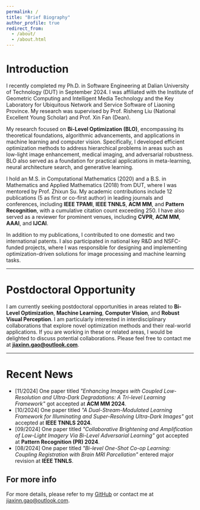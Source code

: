 ```yaml
---
permalink: /
title: "Brief Biography"
author_profile: true
redirect_from: 
  - /about/
  - /about.html
---
```


<!-- This is the front page of a website that is powered by the [Academic Pages template](https://github.com/academicpages/academicpages.github.io) and hosted on GitHub pages. [GitHub pages](https://pages.github.com) is a free service in which websites are built and hosted from code and data stored in a GitHub repository, automatically updating when a new commit is made to the repository. This template was forked from the [Minimal Mistakes Jekyll Theme](https://mmistakes.github.io/minimal-mistakes/) created by Michael Rose, and then extended to support the kinds of content that academics have: publications, talks, teaching, a portfolio, blog posts, and a dynamically-generated CV. You can fork [this template](https://github.com/academicpages/academicpages.github.io) right now, modify the configuration and markdown files, add your own PDFs and other content, and have your own site for free, with no ads! -->


Introduction  
======
I recently completed my Ph.D. in Software Engineering at Dalian University of Technology (DUT) in September 2024. I was affiliated with the Institute of Geometric Computing and Intelligent Media Technology and the Key Laboratory for Ubiquitous Network and Service Software of Liaoning Province. My research was supervised by Prof. Risheng Liu (National Excellent Young Scholar) and Prof. Xin Fan (Dean).

My research focused on **Bi-Level Optimization (BLO)**, encompassing its theoretical foundations, algorithmic advancements, and applications in machine learning and computer vision. Specifically, I developed efficient optimization methods to address hierarchical problems in areas such as low-light image enhancement, medical imaging, and adversarial robustness. BLO also served as a foundation for practical applications in meta-learning, neural architecture search, and generative learning.

I hold an M.S. in Computational Mathematics (2020) and a B.S. in Mathematics and Applied Mathematics (2018) from DUT, where I was mentored by Prof. Zhixun Su. My academic contributions include 12 publications (5 as first or co-first author) in leading journals and conferences, including **IEEE TPAMI**, **IEEE TNNLS**, **ACM MM**, and **Pattern Recognition**, with a cumulative citation count exceeding 250. I have also served as a reviewer for prominent venues, including **CVPR**, **ACM MM**, **AAAI**, and **IJCAI**.

In addition to my publications, I contributed to one domestic and two international patents. I also participated in national key R&D and NSFC-funded projects, where I was responsible for designing and implementing optimization-driven solutions for image processing and machine learning tasks.


<!-- I am a final-year Ph.D. candidate in Software Engineering at Dalian University of Technology (DUT), with an expected graduation date in September 2024. I am affiliated with the Institute of Geometric Computing and Intelligent Media Technology and the Key Laboratory for Ubiquitous Network and Service Software of Liaoning Province. My research is supervised by Prof. Risheng Liu (National Excellent Young Scholar) and Prof. Xin Fan (Dean).  

My primary research focuses on **Bi-Level Optimization (BLO)**, encompassing its theoretical foundations, algorithmic development, and diverse applications in machine learning and computer vision. I explore hierarchical coupling challenges in tasks such as low-light image enhancement, medical imaging, and adversarial robustness, aiming to develop efficient optimization strategies to address these complex problems. BLO is a powerful framework for tackling high-dimensional and multi-task visual applications, with notable utility in meta-learning, neural architecture search, and generative learning.  

I previously earned my M.S. in Computational Mathematics (2020) and B.S. in Mathematics and Applied Mathematics (2018) from DUT, under the mentorship of Prof. Zhixun Su. My academic contributions include 12 publications (5 as first or co-first author) in leading journals and conferences, including **IEEE TPAMI**, **IEEE TNNLS**, **ACM MM**, and **Pattern Recognition**, with a cumulative citation count exceeding 250. In addition, I actively serve as a reviewer for prominent venues such as **CVPR**, **ACM MM**, **AAAI**, **IJCAI**, and **NeurIPS**.  

Beyond my research contributions, I have been involved in patent development, contributing to one domestic and two international patents. I have also participated in multiple national key R&D projects and NSFC-funded initiatives, where I addressed practical challenges in robust visual perception under adverse conditions.  
 -->


---

Postdoctoral Opportunity
======  
I am currently seeking postdoctoral opportunities in areas related to **Bi-Level Optimization**, **Machine Learning**, **Computer Vision**, and **Robust Visual Perception**. I am particularly interested in interdisciplinary collaborations that explore novel optimization methods and their real-world applications. If you are working in these or related areas, I would be delighted to discuss potential collaborations. Please feel free to contact me at **jiaxinn.gao@outlook.com**.  

---

Recent News
======  
- [11/2024] One paper titled *"Enhancing Images with Coupled Low-Resolution and Ultra-Dark Degradations: A Tri-level Learning Framework"* got accepted at **ACM MM 2024**.  
- [10/2024] One paper titled *"A Dual-Stream-Modulated Learning Framework for Illuminating and Super-Resolving Ultra-Dark Images"* got accepted at **IEEE TNNLS 2024**.  
- [09/2024] One paper titled *"Collaborative Brightening and Amplification of Low-Light Imagery Via Bi-Level Adversarial Learning"* got accepted at **Pattern Recognition (PR) 2024**.  
- [08/2024] One paper titled *"Bi-level One-Shot Co-op Learning: Coupling Registration with Brain MRI Parcellation"* entered major revision at **IEEE TNNLS**.  

For more info
------
For more details, please refer to my [GitHub](https://github.com/moriyaya) or contact me at jiaxinn.gao@outlook.com.





<!-- I am a final-year Ph.D. candidate in Software Engineering at the Dalian University of Technology (DUT), expected to graduate in September 2024. I am affiliated with the Institute of Geometric Computing and Intelligent Media Technology and the Key Laboratory for Ubiquitous Network and Service Software of Liaoning Province. My research is advised by Prof. Risheng Liu (National Excellent Young Scholar) and Prof. Xin Fan (Dean).

My research focuses on **Bi-Level Optimization (BLO)**, exploring its theoretical foundations, algorithmic advancements, and applications in machine learning and computer vision. Specifically, I investigate hierarchical coupling challenges in tasks like low-light image enhancement, medical imaging, and adversarial robustness, proposing efficient optimization algorithms to address these complex scenarios. BLO's applications extend to meta-learning, neural architecture search, and generative learning, making it a critical tool for addressing high-dimensional and multi-task visual applications.

Previously, I received my M.S. in Computational Mathematics (2020) and B.S. in Mathematics and Applied Mathematics (2018), both from DUT, under the guidance of Prof. Zhixun Su. My academic contributions include 12 publications (5 as first or co-first author) in leading journals and conferences, such as IEEE TPAMI, IEEE TNNLS, ACM MM, and Pattern Recognition, with over 250 citations. I also serve as a reviewer for top-tier venues, including CVPR, ACM MM, AAAI, IJCAI, and NeurIPS.

Beyond research, I actively engage in patent development, having contributed to one domestic and two international patents. I have also participated in national key R&D projects and NSFC-funded initiatives, where my work addresses practical challenges in robust visual perception under adverse conditions.


Postdoctoral Opportunity
======
I am currently seeking postdoctoral positions in areas related to **Bi-Level Optimization**, **Machine Learning**, **Computer Vision**, and **Robust Visual Perception**. If you are working on similar topics or exploring interdisciplinary applications of optimization and learning, I would be delighted to discuss potential collaborations. Please feel free to reach out to me at **jiaxinn.gao@outlook.com**.


Recent News
======
### Recent News
[11/2024] One paper titled "Enhancing Images with Coupled Low-Resolution and Ultra-Dark Degradations: A Tri-level Learning Framework" got accepted at ACM MM 2024.
[10/2024] One paper titled "A Dual-Stream-Modulated Learning Framework for Illuminating and Super-Resolving Ultra-Dark Images" got accepted at IEEE TNNLS 2024. 
[09/2024] One paper titled "Collaborative Brightening and Amplification of Low-Light Imagery Via Bi-Level Adversarial Learning" got accepted at Pattern Recognition (PR) 2024. 


<!-- Getting started
======
1. Register a GitHub account if you don't have one and confirm your e-mail (required!)
1. Fork [this template](https://github.com/academicpages/academicpages.github.io) by clicking the "Use this template" button in the top right. 
1. Go to the repository's settings (rightmost item in the tabs that start with "Code", should be below "Unwatch"). Rename the repository "[your GitHub username].github.io", which will also be your website's URL.
1. Set site-wide configuration and create content & metadata (see below -- also see [this set of diffs](http://archive.is/3TPas) showing what files were changed to set up [an example site](https://getorg-testacct.github.io) for a user with the username "getorg-testacct")
1. Upload any files (like PDFs, .zip files, etc.) to the files/ directory. They will appear at https://[your GitHub username].github.io/files/example.pdf.  
1. Check status by going to the repository settings, in the "GitHub pages" section

Site-wide configuration
------
The main configuration file for the site is in the base directory in [_config.yml](https://github.com/academicpages/academicpages.github.io/blob/master/_config.yml), which defines the content in the sidebars and other site-wide features. You will need to replace the default variables with ones about yourself and your site's github repository. The configuration file for the top menu is in [_data/navigation.yml](https://github.com/academicpages/academicpages.github.io/blob/master/_data/navigation.yml). For example, if you don't have a portfolio or blog posts, you can remove those items from that navigation.yml file to remove them from the header. 

Create content & metadata
------
For site content, there is one markdown file for each type of content, which are stored in directories like _publications, _talks, _posts, _teaching, or _pages. For example, each talk is a markdown file in the [_talks directory](https://github.com/academicpages/academicpages.github.io/tree/master/_talks). At the top of each markdown file is structured data in YAML about the talk, which the theme will parse to do lots of cool stuff. The same structured data about a talk is used to generate the list of talks on the [Talks page](https://academicpages.github.io/talks), each [individual page](https://academicpages.github.io/talks/2012-03-01-talk-1) for specific talks, the talks section for the [CV page](https://academicpages.github.io/cv), and the [map of places you've given a talk](https://academicpages.github.io/talkmap.html) (if you run this [python file](https://github.com/academicpages/academicpages.github.io/blob/master/talkmap.py) or [Jupyter notebook](https://github.com/academicpages/academicpages.github.io/blob/master/talkmap.ipynb), which creates the HTML for the map based on the contents of the _talks directory).

**Markdown generator**

The repository includes [a set of Jupyter notebooks](https://github.com/academicpages/academicpages.github.io/tree/master/markdown_generator
) that converts a CSV containing structured data about talks or presentations into individual markdown files that will be properly formatted for the Academic Pages template. The sample CSVs in that directory are the ones I used to create my own personal website at stuartgeiger.com. My usual workflow is that I keep a spreadsheet of my publications and talks, then run the code in these notebooks to generate the markdown files, then commit and push them to the GitHub repository.

How to edit your site's GitHub repository
------
Many people use a git client to create files on their local computer and then push them to GitHub's servers. If you are not familiar with git, you can directly edit these configuration and markdown files directly in the github.com interface. Navigate to a file (like [this one](https://github.com/academicpages/academicpages.github.io/blob/master/_talks/2012-03-01-talk-1.md) and click the pencil icon in the top right of the content preview (to the right of the "Raw | Blame | History" buttons). You can delete a file by clicking the trashcan icon to the right of the pencil icon. You can also create new files or upload files by navigating to a directory and clicking the "Create new file" or "Upload files" buttons. 

Example: editing a markdown file for a talk
![Editing a markdown file for a talk](/images/editing-talk.png) -->

